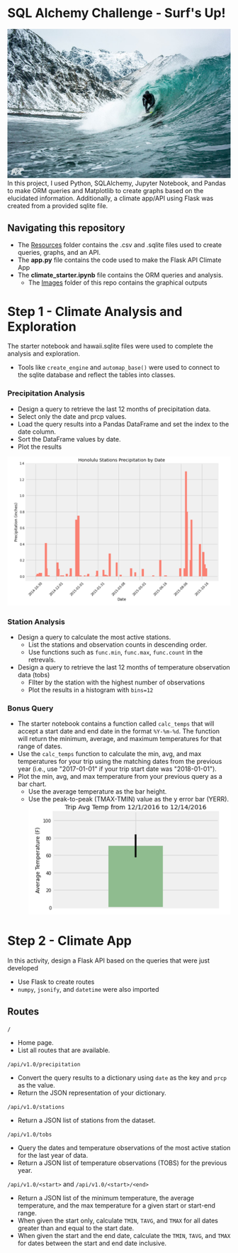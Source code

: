 # SQL Alchemy Challenge - Surf's Up!
![alt text](images/surf.jpg)
In this project, I used Python, SQLAlchemy, Jupyter Notebook, and Pandas to make ORM queries and Matplotlib to create graphs based on the elucidated information. Additionally, a climate app/API using Flask was created from a provided sqlite file. 

## Navigating this repository
- The [Resources](https://github.com/drainganggtb/sqlalchemy-challenge/tree/main/Resources) folder contains the .csv and .sqlite files used to create queries, graphs, and an API. 
- The **app.py** file contains the code used to make the Flask API Climate App
- The **climate_starter.ipynb** file contains the ORM queries and analysis.
    - The [Images](https://github.com/drainganggtb/sqlalchemy-challenge/tree/main/images) folder of this repo contains the graphical outputs

# Step 1 - Climate Analysis and Exploration
The starter notebook and hawaii.sqlite files were used to complete the analysis and exploration.
- Tools like `create_engine` and `automap_base()` were used to connect to the sqlite database and reflect the tables into classes. 

### Precipitation Analysis
- Design a query to retrieve the last 12 months of precipitation data.
- Select only the date and prcp values.
- Load the query results into a Pandas DataFrame and set the index to the date column.
- Sort the DataFrame values by date.
- Plot the results

![alt text](images/honolulu_precip.png)

### Station Analysis
- Design a query to calculate the most active stations.
    - List the stations and observation counts in descending order.
    - Use functions such as `func.min`, `func.max`, `func.count` in the retrevals.
- Design a query to retrieve the last 12 months of temperature observation data (tobs)
    - FIlter by the station with the highest number of observations
    - Plot the results in a histogram with `bins=12`
### Bonus Query
- The starter notebook contains a function called `calc_temps` that will accept a start date and end date in the format `%Y-%m-%d`. The function will return the minimum, average, and maximum temperatures for that range of dates.
- Use the `calc_temps` function to calculate the min, avg, and max temperatures for your trip using the matching dates from the previous year (i.e., use "2017-01-01" if your trip start date was "2018-01-01").
- Plot the min, avg, and max temperature from your previous query as a bar chart.
    - Use the average temperature as the bar height.
    - Use the peak-to-peak (TMAX-TMIN) value as the y error bar (YERR).
![alt text](images/avg_trip_temp_bonus.png)

# Step 2 - Climate App
In this activity, design a Flask API based on the queries that were just developed
- Use Flask to create routes
- `numpy`, `jsonify`, and `datetime` were also imported

## Routes
`/`
- Home page.
- List all routes that are available.

`/api/v1.0/precipitation`
- Convert the query results to a dictionary using `date` as the key and `prcp` as the value.
- Return the JSON representation of your dictionary.

`/api/v1.0/stations`
- Return a JSON list of stations from the dataset.

`/api/v1.0/tobs`
- Query the dates and temperature observations of the most active station for the last year of data.
- Return a JSON list of temperature observations (TOBS) for the previous year.

`/api/v1.0/<start>` and `/api/v1.0/<start>/<end>`
- Return a JSON list of the minimum temperature, the average temperature, and the max temperature for a given start or start-end range.
- When given the start only, calculate `TMIN`, `TAVG`, and `TMAX` for all dates greater than and equal to the start date.
- When given the start and the end date, calculate the `TMIN`, `TAVG`, and `TMAX` for dates between the start and end date inclusive.
